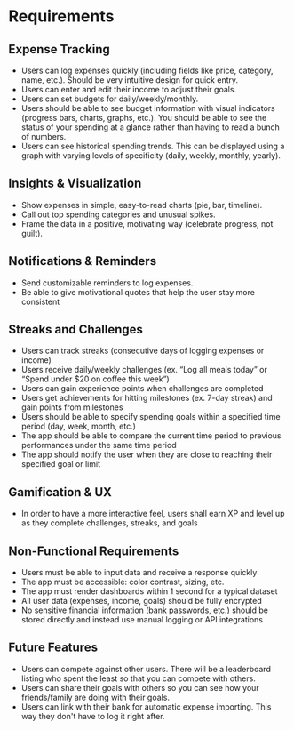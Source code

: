 # Requirements

## Expense Tracking
- Users can log expenses quickly (including fields like price, category, name, etc.). Should be very intuitive design for quick entry.
- Users can enter and edit their income to adjust their goals.
- Users can set budgets for daily/weekly/monthly. 
- Users should be able to see budget information with visual indicators (progress bars, charts, graphs, etc.). You should be able to see the status of your spending at a glance rather than having to read a bunch of numbers.
- Users can see historical spending trends. This can be displayed using a graph with varying levels of specificity (daily, weekly, monthly, yearly). 

## Insights & Visualization
- Show expenses in simple, easy-to-read charts (pie, bar, timeline).
- Call out top spending categories and unusual spikes.
- Frame the data in a positive, motivating way (celebrate progress, not guilt).

## Notifications & Reminders
- Send customizable reminders to log expenses.
- Be able to give motivational quotes that help the user stay more consistent

## Streaks and Challenges
- Users can track streaks (consecutive days of logging expenses or income)
- Users receive daily/weekly challenges (ex. “Log all meals today” or “Spend under $20 on coffee this week”)
- Users can gain experience points when challenges are completed
- Users get achievements for hitting milestones (ex. 7-day streak) and gain points from milestones
- Users should be able to specify spending goals within a specified time period (day, week, month, etc.)
- The app should be able to compare the current time period to previous performances under the same time period
- The app should notify the user when they are close to reaching their specified goal or limit

## Gamification & UX

- In order to have a more interactive feel, users shall earn XP and level up as they complete challenges, streaks, and goals 

## Non-Functional Requirements
- Users must be able to input data and receive a response quickly
- The app must be accessible: color contrast, sizing, etc.
- The app must render dashboards within 1 second for a typical dataset
- All user data (expenses, income, goals) should be fully encrypted
- No sensitive financial information (bank passwords, etc.) should be stored directly and instead use manual logging or API integrations

## Future Features
- Users can compete against other users. There will be a leaderboard listing who spent the least so that you can compete with others. 
- Users can share their goals with others so you can see how your friends/family are doing with their goals. 
- Users can link with their bank for automatic expense importing. This way they don't have to log it right after. 

